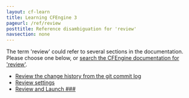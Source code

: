 ```yaml
---
layout: cf-learn
title: Learning CFEngine 3
pageurl: /ref/review
posttitle: Reference disambiguation for 'review'
navsection: none
---
```


The term 'review' could refer to several sections in the documentation. Please choose one below, or
[search the CFEngine documentation for 'review'](http://docs.cfengine.com/latest/search.html?q=review).

- [Review the change history from the git commit log](http://docs.cfengine.com/latest/enterprise-cfengine-guide-design-center-configure-sketches-enterprise-integrating-mission-portal-with-git.html#review-the-change-history-from-the-git-commit-log)
- [Review settings](http://docs.cfengine.com/latest/enterprise-cfengine-guide-install-get-started.html#review-settings)
- [Review and Launch \#\#\#](http://docs.cfengine.com/latest/guide-installation-and-configuration-general-installation-installation-enterprise-free-aws-rhel.html#review-and-launch-###)
